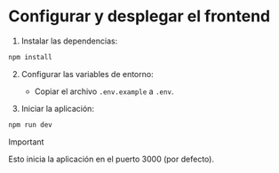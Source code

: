 # Configurar y desplegar el frontend

1. Instalar las dependencias:

```bash
npm install
```

2. Configurar las variables de entorno:

   - Copiar el archivo `.env.example` a `.env`.

3. Iniciar la aplicación:

```bash
npm run dev
```

> [!IMPORTANT]
> Esto inicia la aplicación en el puerto 3000 (por defecto).
